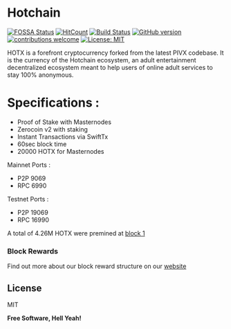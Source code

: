 # Hotchain
[![FOSSA Status](https://app.fossa.io/api/projects/git%2Bgithub.com%2FHotchain-HOTX%2FHotchain.svg?type=shield)](https://app.fossa.io/projects/git%2Bgithub.com%2FHotchain-HOTX%2FHotchain?ref=badge_shield)
[![HitCount](http://hits.dwyl.io/Hotchain-HOTX/Hotchain.svg)](http://hits.dwyl.io/Hotchain-HOTX/Hotchain)
[![Build Status](https://travis-ci.org/Hotchain-HOTX/Hotchain.svg?branch=master)](https://travis-ci.org/Hotchain-HOTX/Hotchain)  [![GitHub version](https://badge.fury.io/gh/Hotchain-HOTX%2FHotchain.svg)](https://badge.fury.io/gh/Hotchain-HOTX%2FHotchain) [![contributions welcome](https://img.shields.io/badge/contributions-welcome-brightgreen.svg?style=flat)](https://github.com/Hotchain-HOTX/Hotchain/issues) 
[![License: MIT](https://img.shields.io/badge/License-MIT-yellow.svg)](https://opensource.org/licenses/MIT)



HOTX is a forefront cryptocurrency forked from the latest PIVX codebase. It is the currency of the Hotchain ecosystem, an adult entertainment decentralized ecosystem meant to help users of online adult services to stay 100% anonymous.


# Specifications :

  - Proof of Stake with Masternodes
  - Zerocoin v2 with staking
  - Instant Transactions via SwiftTx
  - 60sec block time
  - 20000 HOTX for Masternodes


Mainnet Ports :
  - P2P 9069
  - RPC 6990

Testnet Ports :
  - P2P 19069
  - RPC 16990

A total of 4.26M HOTX were premined at [block 1](https://explorer.hotchain.me/block/1)

### Block Rewards

Find out more about our block reward structure on our [website](https://www.hotchain.me)

License
----

MIT


**Free Software, Hell Yeah!**

[//]: # (These are reference links used in the body of this note and get stripped out when the markdown processor does its job. There is no need to format nicely because it shouldn't be seen. Thanks SO - http://stackoverflow.com/questions/4823468/store-comments-in-markdown-syntax)


   [dill]: <https://github.com/joemccann/dillinger>
   [git-repo-url]: <https://github.com/joemccann/dillinger.git>
   [john gruber]: <http://daringfireball.net>
   [df1]: <http://daringfireball.net/projects/markdown/>
   [markdown-it]: <https://github.com/markdown-it/markdown-it>
   [Ace Editor]: <http://ace.ajax.org>
   [node.js]: <http://nodejs.org>
   [Twitter Bootstrap]: <http://twitter.github.com/bootstrap/>
   [jQuery]: <http://jquery.com>
   [@tjholowaychuk]: <http://twitter.com/tjholowaychuk>
   [express]: <http://expressjs.com>
   [AngularJS]: <http://angularjs.org>
   [Gulp]: <http://gulpjs.com>

   [PlDb]: <https://github.com/joemccann/dillinger/tree/master/plugins/dropbox/README.md>
   [PlGh]: <https://github.com/joemccann/dillinger/tree/master/plugins/github/README.md>
   [PlGd]: <https://github.com/joemccann/dillinger/tree/master/plugins/googledrive/README.md>
   [PlOd]: <https://github.com/joemccann/dillinger/tree/master/plugins/onedrive/README.md>
   [PlMe]: <https://github.com/joemccann/dillinger/tree/master/plugins/medium/README.md>
   [PlGa]: <https://github.com/RahulHP/dillinger/blob/master/plugins/googleanalytics/README.md>
